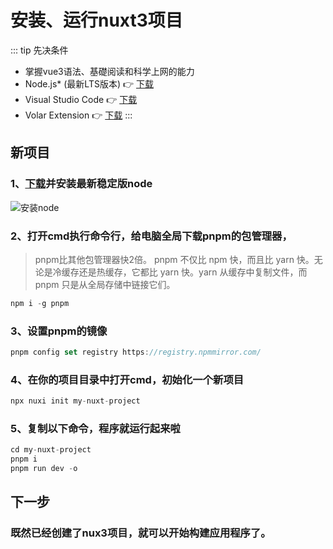 # 安装、运行nuxt3项目
::: tip 先决条件
- 掌握vue3语法、基礎阅读和科学上网的能力
- Node.js* (最新LTS版本) 👉 [下载](https://nodejs.org/)
- Visual Studio Code 👉 [下载](https://code.visualstudio.com/)
- Volar Extension 👉 [下载](https://marketplace.visualstudio.com/items?itemName=Vue.volar)
:::


<!-- ## 知道怎么安装看这个 
1、[官方教程](https://nuxt.com/docs/getting-started/installation)  
2、[中文官方教程](https://nuxt.com.cn/docs/getting-started/installation)  
3、[github上的脚手架](https://github.com/search?q=nuxt3%20template&type=repositories)   -->


## 新项目
### 1、[下载](https://nodejs.org/)并安装最新稳定版node
![安装node](/public/assets/nuxt3/nodeInstall.webp)
### 2、打开cmd执行命令行，给电脑全局下载pnpm的包管理器，
> pnpm比其他包管理器快2倍。 pnpm 不仅比 npm 快，而且比 yarn 快。无论是冷缓存还是热缓存，它都比 yarn 快。yarn 从缓存中复制文件，而 pnpm 只是从全局存储中链接它们。
``` js
npm i -g pnpm
``` 

### 3、设置pnpm的镜像
``` js
pnpm config set registry https://registry.npmmirror.com/
```
### 4、在你的项目目录中打开cmd，初始化一个新项目
``` js
npx nuxi init my-nuxt-project
```
### 5、复制以下命令，程序就运行起来啦
``` js
cd my-nuxt-project
pnpm i
pnpm run dev -o
```
## 下一步
### 既然已经创建了nux3项目，就可以开始构建应用程序了。